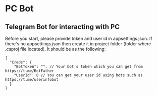 # PC Bot

## Telegram Bot for interacting with PC

Before you start, please provide token and user id in appsettings.json.
If there's no appsettings.json then create it in project folder (folder where .csproj file located).
It should be as the following:
```
{
  "Creds": {
    "BotToken": "", // Your bot's token which you can get from https://t.me/BotFather
    "UserId": 0 // You can get your user id using bots such as https://t.me/userinfobot
  }
}
```
